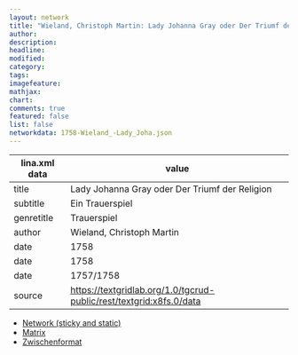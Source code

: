 ```yaml
---
layout: network
title: "Wieland, Christoph Martin: Lady Johanna Gray oder Der Triumf der Religion (1758)"
author:
description:
headline:
modified:
category:
tags:
imagefeature: 
mathjax: 
chart: 
comments: true
featured: false
list: false
networkdata: 1758-Wieland_-Lady_Joha.json
---
```

lina.xml data  | value
------------- | -------------
title|Lady Johanna Gray oder Der Triumf der Religion
subtitle|Ein Trauerspiel
genretitle|Trauerspiel
author|Wieland, Christoph Martin
date|1758
date|1758
date|1757/1758
source|https://textgridlab.org/1.0/tgcrud-public/rest/textgrid:x8fs.0/data


* [Network (sticky and static)](/network445)
* [Matrix](/matrix445)
* [Zwischenformat](/lina445 )
